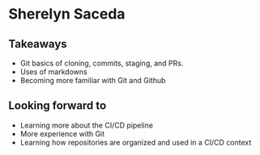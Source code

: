 # Sherelyn Saceda

## Takeaways
* Git basics of cloning, commits, staging, and PRs.
* Uses of markdowns
* Becoming more familiar with Git and Github

## Looking forward to
* Learning more about the CI/CD pipeline
* More experience with Git
* Learning how repositories are organized and used in a CI/CD context